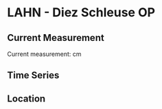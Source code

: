 # LAHN - Diez Schleuse OP

## Current Measurement

Current measurement: <Value topic="rivers/pegel-online/LAHN/Diez-Schleuse-OP/measurementValue"/> cm

## Time Series

<TimeSeries topic="rivers/pegel-online/LAHN/Diez-Schleuse-OP/measurementValue" period="week" />

## Location

<WorldMap>
  <Marker lat="50.37620583995647" lon="8.00242751634907" labelTopic="rivers/pegel-online/LAHN/Diez-Schleuse-OP/measurementValue" />
</WorldMap>
